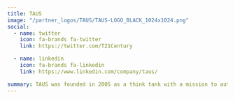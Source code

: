 ```yaml
---
title: TAUS
image: "/partner_logos/TAUS/TAUS-LOGO_BLACK_1024x1024.png"
social:
  - name: twitter
    icon: fa-brands fa-twitter
    link: https://twitter.com/T21Century

  - name: linkedin
    icon: fa-brands fa-linkedin
    link: https://www.linkedin.com/company/taus/

summary: TAUS was founded in 2005 as a think tank with a mission to automate and innovate translation. We began by evangelizing the simple idea that machine translation is a useful tool for the translation industry and emphasized the need for innovation, open platforms and cross-industry cooperation. Ideas transformed into actions.<br>We became the language data network offering the largest industry-shared repository of data, deep know-how in language engineering and a network of Human Language Project workers around the globe.<br>Our mission today is to empower global enterprises and their service and technology providers with data solutions that help them to communicate in all languages, faster, better and more efficiently.
---
```

